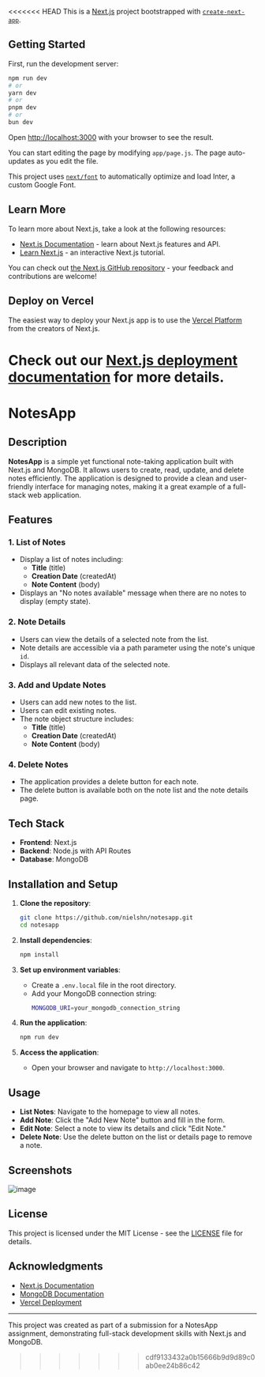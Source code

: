 <<<<<<< HEAD
This is a [Next.js](https://nextjs.org/) project bootstrapped with [`create-next-app`](https://github.com/vercel/next.js/tree/canary/packages/create-next-app).

## Getting Started

First, run the development server:

```bash
npm run dev
# or
yarn dev
# or
pnpm dev
# or
bun dev
```

Open [http://localhost:3000](http://localhost:3000) with your browser to see the result.

You can start editing the page by modifying `app/page.js`. The page auto-updates as you edit the file.

This project uses [`next/font`](https://nextjs.org/docs/basic-features/font-optimization) to automatically optimize and load Inter, a custom Google Font.

## Learn More

To learn more about Next.js, take a look at the following resources:

- [Next.js Documentation](https://nextjs.org/docs) - learn about Next.js features and API.
- [Learn Next.js](https://nextjs.org/learn) - an interactive Next.js tutorial.

You can check out [the Next.js GitHub repository](https://github.com/vercel/next.js/) - your feedback and contributions are welcome!

## Deploy on Vercel

The easiest way to deploy your Next.js app is to use the [Vercel Platform](https://vercel.com/new?utm_medium=default-template&filter=next.js&utm_source=create-next-app&utm_campaign=create-next-app-readme) from the creators of Next.js.

Check out our [Next.js deployment documentation](https://nextjs.org/docs/deployment) for more details.
=======
# NotesApp

## Description

**NotesApp** is a simple yet functional note-taking application built with Next.js and MongoDB. It allows users to create, read, update, and delete notes efficiently. The application is designed to provide a clean and user-friendly interface for managing notes, making it a great example of a full-stack web application.

## Features

### 1. List of Notes
- Display a list of notes including:
  - **Title** (title)
  - **Creation Date** (createdAt)
  - **Note Content** (body)
- Displays an "No notes available" message when there are no notes to display (empty state).

### 2. Note Details
- Users can view the details of a selected note from the list.
- Note details are accessible via a path parameter using the note's unique `id`.
- Displays all relevant data of the selected note.

### 3. Add and Update Notes
- Users can add new notes to the list.
- Users can edit existing notes.
- The note object structure includes:
  - **Title** (title)
  - **Creation Date** (createdAt)
  - **Note Content** (body)

### 4. Delete Notes
- The application provides a delete button for each note.
- The delete button is available both on the note list and the note details page.

## Tech Stack

- **Frontend**: Next.js
- **Backend**: Node.js with API Routes
- **Database**: MongoDB

## Installation and Setup

1. **Clone the repository**:
    ```bash
    git clone https://github.com/nielshn/notesapp.git
    cd notesapp
    ```

2. **Install dependencies**:
    ```bash
    npm install
    ```

3. **Set up environment variables**:
    - Create a `.env.local` file in the root directory.
    - Add your MongoDB connection string:
      ```bash
      MONGODB_URI=your_mongodb_connection_string
      ```

4. **Run the application**:
    ```bash
    npm run dev
    ```

5. **Access the application**:
    - Open your browser and navigate to `http://localhost:3000`.

## Usage

- **List Notes**: Navigate to the homepage to view all notes.
- **Add Note**: Click the "Add New Note" button and fill in the form.
- **Edit Note**: Select a note to view its details and click "Edit Note."
- **Delete Note**: Use the delete button on the list or details page to remove a note.

## Screenshots
![image](https://github.com/user-attachments/assets/1b22b836-d0a8-4aa0-8449-e884ae1064a7)

## License

This project is licensed under the MIT License - see the [LICENSE](LICENSE) file for details.

## Acknowledgments

- [Next.js Documentation](https://nextjs.org/docs)
- [MongoDB Documentation](https://docs.mongodb.com/)
- [Vercel Deployment](https://vercel.com/docs)

---

This project was created as part of a submission for a NotesApp assignment, demonstrating full-stack development skills with Next.js and MongoDB.
>>>>>>> cdf9133432a0b15666b9d9d89c0ab0ee24b86c42
